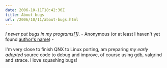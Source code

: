 ```yaml
---
date: 2006-10-11T18:42:36Z
title: About bugs
url: /2006/10/11/about-bugs.html
---
```


<p><em>I never put bugs in my programs[<a href="http://www.gnome.org/~newren/tutorials/developing-with-gnome/html/ch03.html#ftn.id3057343">1</a>]</em>. - Anonymous (or at least I haven't yet found <a href="http://www.gnome.org/~newren/tutorials/developing-with-gnome/html/index.html">author's name</a>) - </p>
<p>I'm very close to finish QNX to Linux porting, am preparing <em>my early adopted</em> source code to debug and improve, of course using gdb, valgrind and strace. I love squashing bugs!</p>
